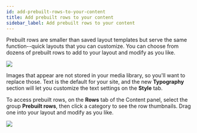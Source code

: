 ```yaml
---
id: add-prebuilt-rows-to-your-content
title: Add prebuilt rows to your content
sidebar_label: Add prebuilt rows to your content
---
```


Prebuilt rows are smaller than saved layout templates but serve the same
function--quick layouts that you can customize. You can choose from dozens of
prebuilt rows to add to your layout and modify as you like.

![](/img/rows-columns-add-prebuilt-row-1.jpg)

Images that appear are not stored in your media library, so you'll want to
replace those. Text is the default for your site, and the new **Typography**
section will let you customize the text settings on the **Style** tab.

To access prebuilt rows, on the **Rows** tab of the Content panel, select the
group **Prebuilt rows**, then click a category to see the row thumbnails.
Drag one into your layout and modify as you like.

![](/img/rows-columns-add-prebuilt-row-2.png)
